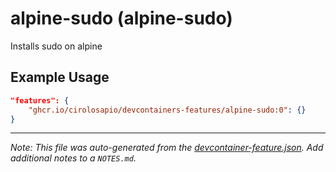 
# alpine-sudo (alpine-sudo)

Installs sudo on alpine

## Example Usage

```json
"features": {
    "ghcr.io/cirolosapio/devcontainers-features/alpine-sudo:0": {}
}
```





---

_Note: This file was auto-generated from the [devcontainer-feature.json](https://github.com/cirolosapio/devcontainers-features/blob/main/src/alpine-sudo/devcontainer-feature.json).  Add additional notes to a `NOTES.md`._
